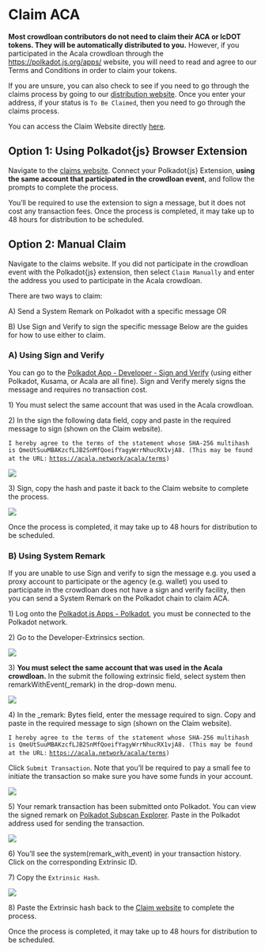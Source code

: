 # Claim ACA

**Most crowdloan contributors do not need to claim their ACA or lcDOT tokens. They will be automatically distributed to you.** However, if you participated in the Acala crowdloan through the https://polkadot.js.org/apps/ website, you will need to read and agree to our Terms and Conditions in order to claim your tokens.

If you are unsure, you can also check to see if you need to go through the claims process by going to our [distribution website](https://distribution.acala.network/). Once you enter your address, if your status is `To Be Claimed`, then you need to go through the claims process.

You can access the Claim Website directly [here](https://distribution.acala.network/claim/acala).&#x20;

## Option 1: Using Polkadot{js} Browser Extension

Navigate to the [claims website](https://distribution.acala.network/claim/acala). Connect your Polkadot{js} Extension, **using the same account that participated in the crowdloan event**, and follow the prompts to complete the process.

You’ll be required to use the extension to sign a message, but it does not cost any transaction fees. Once the process is completed, it may take up to 48 hours for distribution to be scheduled.

## Option 2: Manual Claim

Navigate to the claims website. If you did not participate in the crowdloan event with the Polkadot{js} extension, then select `Claim Manually` and enter the address you used to participate in the Acala crowdloan.

There are two ways to claim:&#x20;

A) Send a System Remark on Polkadot with a specific message OR&#x20;

B) Use Sign and Verify to sign the specific message Below are the guides for how to use either to claim.

### A) Using Sign and Verify

You can go to the [Polkadot App - Developer - Sign and Verify](https://polkadot.js.org/apps/#/signing) (using either Polkadot, Kusama, or Acala are all fine). Sign and Verify merely signs the message and requires no transaction cost.&#x20;

1\) You must select the same account that was used in the Acala crowdloan.&#x20;

2\) In the sign the following data field, copy and paste in the required message to sign (shown on the Claim website).

`I hereby agree to the terms of the statement whose SHA-256 multihash is QmeUtSuuMBAKzcfLJB2SnMfQoeifYagyWrrNhucRX1vjA8. (This may be found at the URL:` [`https://acala.network/acala/terms`](https://acala.network/acala/terms)`)`

![](https://lh6.googleusercontent.com/aMJa1Yk5txJJGvhUbsjJ9i87t8WYnAo2m79Te6N4-JYFKpzGAFc8HmQMUZUd1GwxfB0dTw2e7s0195ImUK2Fian40Jkm6ZEaMWaQJvyscOwbtkNrSipTw7nPps39A8n5cbg4WxnU)

3\) Sign, copy the hash and paste it back to the Claim website to complete the process.

![](https://lh3.googleusercontent.com/ocKhFgo3ZHNnzI0o31FE41g7EPqWyuDvCyp5RtEckeTRcypMhhVQ6wG\_rDNHFo4OIE2QWv2F8BIzux\_XaprEi5DI4t0MtJioC\_Oly9eYKeemQLr1edyd86YxE6uFxOpk8B8p7Pux)

Once the process is completed, it may take up to 48 hours for distribution to be scheduled.

### B) Using System Remark

If you are unable to use Sign and verify to sign the message e.g. you used a proxy account to participate or the agency (e.g. wallet) you used to participate in the crowdloan does not have a sign and verify facility, then you can send a System Remark on the Polkadot chain to claim ACA.

1\) Log onto the [Polkadot.js Apps - Polkadot](https://polkadot.js.org/apps/#/explorer), you must be connected to the Polkadot network.

2\) Go to the Developer-Extrinsics section.

![](https://lh4.googleusercontent.com/IJeL--Hr5Zrvho69q2fDJrEu4bQuvQv-VlW4oOUVGQD3dTsmZ0sSFy8nwWnwfofbPH-v\_88pn4COmz4Lg-rDCOlZG8WUa-9FYqSabu\_9Owbn-FOgwtACSQpgRTyUb9NpJMm-vgT-)

3\) **You must select the same account that was used in the Acala crowdloan.** In the submit the following extrinsic field, select system then remarkWithEvent(\_remark) in the drop-down menu.

![](https://lh4.googleusercontent.com/-z9En1Y8GK4ZCjlt3V5ABDl4EJAhd3lMihjsFUr8SD4lzrUR9qaJOf3p\_xSsd6TZlWKATVPxsaI5UYFmzKusWFW1EgDhycN4b8-F\_C3OcsogRoMMbpqTg3jPflSuXdeQJsRHXSj6)

4\) In the \_remark: Bytes field, enter the message required to sign. Copy and paste in the required message to sign (shown on the Claim website).

`I hereby agree to the terms of the statement whose SHA-256 multihash is QmeUtSuuMBAKzcfLJB2SnMfQoeifYagyWrrNhucRX1vjA8. (This may be found at the URL:` [`https://acala.network/acala/terms`](https://acala.network/acala/terms)`)`

Click `Submit Transaction`. Note that you’ll be required to pay a small fee to initiate the transaction so make sure you have some funds in your account.

![](https://lh6.googleusercontent.com/tIGP5ZHl8r\_XNT5EKKvylMLWTitl0IAgFoI0IhhNd58WoNzO0m55xcSSd9HCWSiQccHmsLz4ges17a9qC9SgM3diKGgmRw5eno0y271XOvB5lTDy4sF8HXJtYrA9vi5sCZuqg6eh)

5\) Your remark transaction has been submitted onto Polkadot. You can view the signed remark on [Polkadot Subscan Explorer](https://polkadot.subscan.io/). Paste in the Polkadot address used for sending the transaction.

![](https://lh5.googleusercontent.com/17GsCIeXA\_0ijuwCxjuVu3jjRHiSrYaaLMlVY53YkqRpxi6yzTSDP7ASC3BvbAu9ZyWdcxRIQ945fyv0KQK\_aazJ76eZvLqb3\_88hGw6vkL0i\_Ade82Vx100V6TgbewNojuOnKkU)

6\) You’ll see the system(remark\_with\_event) in your transaction history. Click on the corresponding Extrinsic ID.

7\) Copy the `Extrinsic Hash`.

![](https://lh3.googleusercontent.com/w5pF0sy83ZpZ2-CQ\_zO742RD0pqmmSmOI\_1ab1u5ppaCQ05MQSzXVbiHTjsGy3rO1S5TjJE-L7im6dI\_t9qYPy2al9YOh68MZB5cFTSh5xFj3lJR92wA5n0L0LalPXl0Oxca2nH0)

8\) Paste the Extrinsic hash back to the [Claim website](https://distribution.acala.network/claim/acala) to complete the process.

Once the process is completed, it may take up to 48 hours for distribution to be scheduled.
